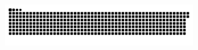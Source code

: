 <picture>
  <source media="(prefers-color-scheme: dark)" srcset="https://raw.githubusercontent.com/Takaya-Shiraishi/Takaya-Shiraishi/master/img/snake-dark.svg">
  <source media="(prefers-color-scheme: light)" srcset="https://raw.githubusercontent.com/Takaya-Shiraishi/Takaya-Shiraishi/master/img/snake.svg">
  <img alt="github contribution grid snake animation" src="https://raw.githubusercontent.com/Takaya-Shiraishi/Takaya-Shiraishi/master/img/snake.svg">
</picture>
